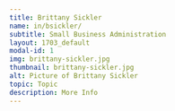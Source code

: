 ```yaml
---
title: Brittany Sickler
name: in/bsickler/
subtitle: Small Business Administration
layout: 1703_default
modal-id: 1
img: brittany-sickler.jpg
thumbnail: brittany-sickler.jpg
alt: Picture of Brittany Sickler
topic: Topic
description: More Info
---
```

